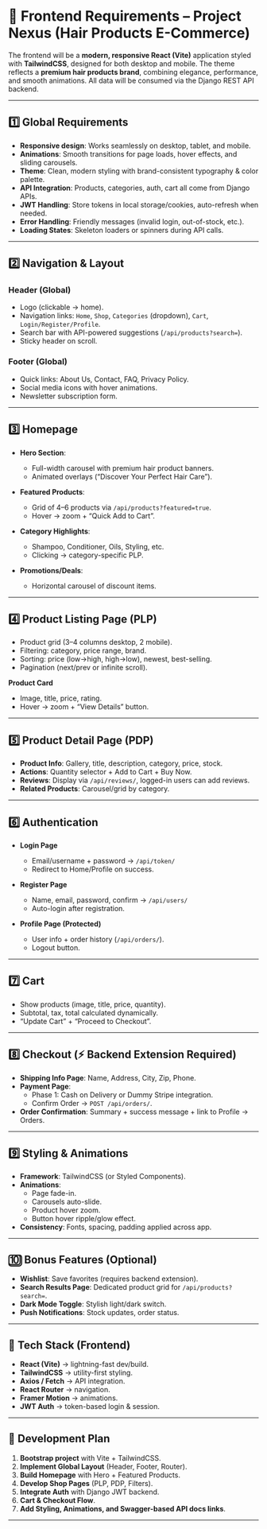 # 🎨 Frontend Requirements – Project Nexus (Hair Products E-Commerce)

The frontend will be a **modern, responsive React (Vite)** application styled with **TailwindCSS**, designed for both desktop and mobile. The theme reflects a **premium hair products brand**, combining elegance, performance, and smooth animations. All data will be consumed via the Django REST API backend.

---

## 1️⃣ Global Requirements

- **Responsive design**: Works seamlessly on desktop, tablet, and mobile.  
- **Animations**: Smooth transitions for page loads, hover effects, and sliding carousels.  
- **Theme**: Clean, modern styling with brand-consistent typography & color palette.  
- **API Integration**: Products, categories, auth, cart all come from Django APIs.  
- **JWT Handling**: Store tokens in local storage/cookies, auto-refresh when needed.  
- **Error Handling**: Friendly messages (invalid login, out-of-stock, etc.).  
- **Loading States**: Skeleton loaders or spinners during API calls.  

---

## 2️⃣ Navigation & Layout

### Header (Global)
- Logo (clickable → home).  
- Navigation links: `Home`, `Shop`, `Categories` (dropdown), `Cart`, `Login/Register/Profile`.  
- Search bar with API-powered suggestions (`/api/products?search=`).  
- Sticky header on scroll.  

### Footer (Global)
- Quick links: About Us, Contact, FAQ, Privacy Policy.  
- Social media icons with hover animations.  
- Newsletter subscription form.  

---

## 3️⃣ Homepage

- **Hero Section**:  
  - Full-width carousel with premium hair product banners.  
  - Animated overlays (“Discover Your Perfect Hair Care”).  

- **Featured Products**:  
  - Grid of 4–6 products via `/api/products?featured=true`.  
  - Hover → zoom + “Quick Add to Cart”.  

- **Category Highlights**:  
  - Shampoo, Conditioner, Oils, Styling, etc.  
  - Clicking → category-specific PLP.  

- **Promotions/Deals**:  
  - Horizontal carousel of discount items.  

---

## 4️⃣ Product Listing Page (PLP)

- Product grid (3–4 columns desktop, 2 mobile).  
- Filtering: category, price range, brand.  
- Sorting: price (low→high, high→low), newest, best-selling.  
- Pagination (next/prev or infinite scroll).  

**Product Card**  
- Image, title, price, rating.  
- Hover → zoom + “View Details” button.  

---

## 5️⃣ Product Detail Page (PDP)

- **Product Info**: Gallery, title, description, category, price, stock.  
- **Actions**: Quantity selector + Add to Cart + Buy Now.  
- **Reviews**: Display via `/api/reviews/`, logged-in users can add reviews.  
- **Related Products**: Carousel/grid by category.  

---

## 6️⃣ Authentication

- **Login Page**  
  - Email/username + password → `/api/token/`  
  - Redirect to Home/Profile on success.  

- **Register Page**  
  - Name, email, password, confirm → `/api/users/`  
  - Auto-login after registration.  

- **Profile Page (Protected)**  
  - User info + order history (`/api/orders/`).  
  - Logout button.  

---

## 7️⃣ Cart

- Show products (image, title, price, quantity).  
- Subtotal, tax, total calculated dynamically.  
- “Update Cart” + “Proceed to Checkout”.  

---

## 8️⃣ Checkout (⚡ Backend Extension Required)

- **Shipping Info Page**: Name, Address, City, Zip, Phone.  
- **Payment Page**:  
  - Phase 1: Cash on Delivery or Dummy Stripe integration.  
  - Confirm Order → `POST /api/orders/`.  
- **Order Confirmation**: Summary + success message + link to Profile → Orders.  

---

## 9️⃣ Styling & Animations

- **Framework**: TailwindCSS (or Styled Components).  
- **Animations**:  
  - Page fade-in.  
  - Carousels auto-slide.  
  - Product hover zoom.  
  - Button hover ripple/glow effect.  
- **Consistency**: Fonts, spacing, padding applied across app.  

---

## 🔟 Bonus Features (Optional)

- **Wishlist**: Save favorites (requires backend extension).  
- **Search Results Page**: Dedicated product grid for `/api/products?search=`.  
- **Dark Mode Toggle**: Stylish light/dark switch.  
- **Push Notifications**: Stock updates, order status.  

---

## 📌 Tech Stack (Frontend)

- **React (Vite)** → lightning-fast dev/build.  
- **TailwindCSS** → utility-first styling.  
- **Axios / Fetch** → API integration.  
- **React Router** → navigation.  
- **Framer Motion** → animations.  
- **JWT Auth** → token-based login & session.  

---

## 🔧 Development Plan

1. **Bootstrap project** with Vite + TailwindCSS.  
2. **Implement Global Layout** (Header, Footer, Router).  
3. **Build Homepage** with Hero + Featured Products.  
4. **Develop Shop Pages** (PLP, PDP, Filters).  
5. **Integrate Auth** with Django JWT backend.  
6. **Cart & Checkout Flow**.  
7. **Add Styling, Animations, and Swagger-based API docs links**.  

---

